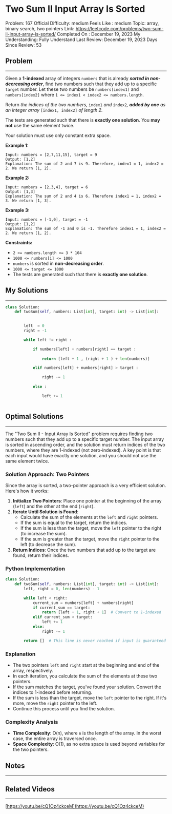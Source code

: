 # Two Sum II Input Array Is Sorted

Problem: 167
Official Difficulty: medium
Feels Like : medium
Topic: array, binary search, two pointers
Link: https://leetcode.com/problems/two-sum-ii-input-array-is-sorted/
Completed On : December 19, 2023
My Understanding: Fully Understand
Last Review: December 19, 2023
Days Since Review: 53

## Problem

---

Given a **1-indexed** array of integers `numbers` that is already ***sorted in non-decreasing order***, find two numbers such that they add up to a specific `target` number. Let these two numbers be `numbers[index1]` and `numbers[index2]` where `1 <= index1 < index2 <= numbers.length`.

Return *the indices of the two numbers,* `index1` *and* `index2`*, **added by one** as an integer array* `[index1, index2]` *of length 2.*

The tests are generated such that there is **exactly one solution**. You **may not** use the same element twice.

Your solution must use only constant extra space.

**Example 1:**

```
Input: numbers = [2,7,11,15], target = 9
Output: [1,2]
Explanation: The sum of 2 and 7 is 9. Therefore, index1 = 1, index2 = 2. We return [1, 2].

```

**Example 2:**

```
Input: numbers = [2,3,4], target = 6
Output: [1,3]
Explanation: The sum of 2 and 4 is 6. Therefore index1 = 1, index2 = 3. We return [1, 3].

```

**Example 3:**

```
Input: numbers = [-1,0], target = -1
Output: [1,2]
Explanation: The sum of -1 and 0 is -1. Therefore index1 = 1, index2 = 2. We return [1, 2].

```

**Constraints:**

- `2 <= numbers.length <= 3 * 104`
- `1000 <= numbers[i] <= 1000`
- `numbers` is sorted in **non-decreasing order**.
- `1000 <= target <= 1000`
- The tests are generated such that there is **exactly one solution**.

## My Solutions

---

```python
class Solution:
    def twoSum(self, numbers: List[int], target: int) -> List[int]:

        
        left  = 0 
        right = -1

        while left != right : 

            if numbers[left] + numbers[right] == target : 
                
                return [left + 1 , (right + 1 ) + len(numbers)]

            elif numbers[left] + numbers[right] > target : 

                right -= 1
            
            else : 

                left += 1
```

```python

```

## Optimal Solutions

---

The "Two Sum II - Input Array Is Sorted" problem requires finding two numbers such that they add up to a specific target number. The input array is sorted in ascending order, and the solution must return indices of the two numbers, where they are 1-indexed (not zero-indexed). A key point is that each input would have exactly one solution, and you should not use the same element twice.

### Solution Approach: Two Pointers

Since the array is sorted, a two-pointer approach is a very efficient solution. Here's how it works:

1. **Initialize Two Pointers**: Place one pointer at the beginning of the array (`left`) and the other at the end (`right`).
2. **Iterate Until Solution is Found**:
    - Calculate the sum of the elements at the `left` and `right` pointers.
    - If the sum is equal to the target, return the indices.
    - If the sum is less than the target, move the `left` pointer to the right (to increase the sum).
    - If the sum is greater than the target, move the `right` pointer to the left (to decrease the sum).
3. **Return Indices**: Once the two numbers that add up to the target are found, return their indices.

### Python Implementation

```python
class Solution:
    def twoSum(self, numbers: List[int], target: int) -> List[int]:
        left, right = 0, len(numbers) - 1

        while left < right:
            current_sum = numbers[left] + numbers[right]
            if current_sum == target:
                return [left + 1, right + 1]  # Convert to 1-indexed
            elif current_sum < target:
                left += 1
            else:
                right -= 1

        return []  # This line is never reached if input is guaranteed to have a solution

```

### Explanation

- The two pointers `left` and `right` start at the beginning and end of the array, respectively.
- In each iteration, you calculate the sum of the elements at these two pointers.
- If the sum matches the target, you've found your solution. Convert the indices to 1-indexed before returning.
- If the sum is less than the target, move the `left` pointer to the right. If it's more, move the `right` pointer to the left.
- Continue this process until you find the solution.

### Complexity Analysis

- **Time Complexity**: O(n), where `n` is the length of the array. In the worst case, the entire array is traversed once.
- **Space Complexity**: O(1), as no extra space is used beyond variables for the two pointers.

## Notes

---

 

## Related Videos

---

[https://youtu.be/cQ1Oz4ckceM](https://youtu.be/cQ1Oz4ckceM)